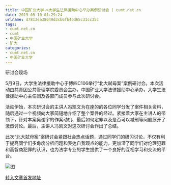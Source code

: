 ```yaml
---
title: 中国矿业大学->大学生法律援助中心举办案例研讨会 | cumt.net.cn
date: 2019-05-10 01:29:24
urlname: d7813ea38049d3cb6fb46d65c31cc35c
tags: 
- cumt.net.cn
- cumt
- 中国矿业大学
- 矿大
categories:
- cumt.net.cn
- 中国矿业大学
---
```



研讨会现场

5月9日，大学生法律援助中心于博四C106举行“北大弑母案”案例研讨会。本次活动由共青团公共管理学院委员会主办，中国矿业大学法律援助中心承办，大学生法律援助中心主任团及各部门成员参与此次研讨会。

活动伊始，本次研讨会的主讲人冯凯文为在座的的各位同学分发了案件相关资料，随后通过一个视频向大家简短地介绍了整个案件的经过。紧接着大家在主讲人的带领下，针对本案吴谢宇的作案动机、最后如何定罪以及是否可以减刑等问题展开了激烈讨论。最后，主讲人冯凯文对这次研讨会作出了总结。

此次“北大弑母案”案研讨会紧跟社会热点话题，通过同学们的研习讨论，不仅有利于提高同学们多角度分析问题和表达自我观点的能力，更加深了同学们对伦理犯罪和高智商犯罪的认识，也为法学专业的学生提供了一个良好的互相学习和交流的平台。



![图](http://xwzx.cumt.edu.cn/_upload/article/images/d5/df/3382434845daac6633bb36d8b235/9b1bf77e-0135-4c4f-9487-406310734c87.jpg)

[转入文章首发地址](http://xwzx.cumt.edu.cn/ff/46/c523a524102/page.htm)
